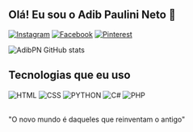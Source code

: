 ## Olá! Eu sou o Adib Paulini Neto 👀


[![Instagram](https://img.shields.io/badge/Instagram-E4405F?style=for-the-badge&logo=instagram&logoColor=white)](https://www.instagram.com/adibpaulinineto/)
[![Facebook](https://img.shields.io/badge/Facebook-1877F2?style=for-the-badge&logo=facebook&logoColor=white)](https://www.facebook.com/adib.paulini.16/)
[![Pinterest](https://img.shields.io/badge/Pinterest-%23E60023.svg?&style=for-the-badge&logo=Pinterest&logoColor=white)](https://br.pinterest.com/adibpaulini/)


![AdibPN GitHub stats](https://github-readme-stats.vercel.app/api?username=AdibPN&show_icons=true&theme=dracula)

## Tecnologias que eu uso 

<div style="display: inline_block">
  <img align="center" alt="HTML" src="https://img.shields.io/badge/HTML-239120?style=for-the-badge&logo=html5&logoColor=white" />
  <img align="center" alt="CSS" src="https://img.shields.io/badge/CSS3-1572B6?style=for-the-badge&logo=css3&logoColor=white" />
  <img align="center" alt="PYTHON" src="https://img.shields.io/badge/Python-14354C?style=for-the-badge&logo=python&logoColor=white" />
  <img align="center" alt="C#" src="https://img.shields.io/badge/C%23-239120?style=for-the-badge&logo=c-sharp&logoColor=white" />
  <img align="center" alt="PHP" src="https://img.shields.io/badge/PHP-777BB4?style=for-the-badge&logo=php&logoColor=white" />
</div><br/>

"O novo mundo é daqueles que reinventam o antigo"
